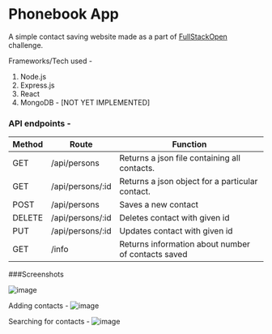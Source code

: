 # Phonebook App
A simple contact saving website made as a part of [FullStackOpen](https://fullstackopen.com/en/about) challenge.

Frameworks/Tech used - 

1. Node.js
2. Express.js
3. React
4. MongoDB - [NOT YET IMPLEMENTED]

### API endpoints - 

| Method | Route            | Function                                        |
|--------|------------------|-------------------------------------------------|
| GET    | /api/persons     | Returns a json file containing all contacts.    |
| GET    | /api/persons/:id | Returns a json object for a particular contact. |
| POST   | /api/persons     | Saves a new contact                             |
| DELETE | /api/persons/:id | Deletes contact with given id                   |
| PUT    | /api/persons/:id | Updates contact with given id                   |
| GET    | /info            | Returns information about number of contacts saved  |


###Screenshots


![image](https://github.com/ShaunDaniel/phonebook/assets/73394707/a2391b67-346f-4fdd-a99e-c10ce3cd6b42)

Adding contacts -
![image](https://github.com/ShaunDaniel/phonebook/assets/73394707/d862f37a-b6a4-4e1f-aa8b-5fa7747950ff)

Searching for contacts -
![image](https://github.com/ShaunDaniel/phonebook/assets/73394707/1f07a5b1-bd17-4d14-8b32-cc0fa13969be)



